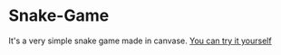 # Snake-Game
It's a very simple snake game made in canvase. [You can try it yourself](https://luciebegie.github.io/Snake-Game/)
